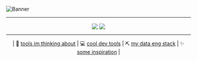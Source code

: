 ![Banner](./images/github-banner.gif)
<hr/>
<div align="center">
    <a href="https://github.com/anuraghazra/github-readme-stats"><img align="center" src="https://github-readme-stats.vercel.app/api?username=mighabana&show_icons=true&theme=nightowl&hide_border=true&rank_icon=github" /></a>
    <a href="https://github.com/anuraghazra/github-readme-stats"> <img align="center" src="https://github-readme-stats.vercel.app/api/top-langs/?username=mighabana&layout=compact&theme=nightowl&langs_count=8&hide_border=true" /> </a>
</div>
<hr/>
<div align="center">
|
🤔 <a href="https://github.com/stars/mighabana/lists/to-try">tools im thinking about</a>
|
💻 <a href="https://github.com/stars/mighabana/lists/dev-tools">cool dev tools</a>
|
⛏️ <a href="https://github.com/stars/mighabana/lists/data-engineering">my data eng stack</a>
|
✨ <a href="https://github.com/stars/mighabana/lists/inspiration">some inspiration</a>
|
<!-- [🏗️ devops stuff](https://github.com/stars/mighabana/lists/devops)
|
[🐍 python tools](https://github.com/stars/mighabana/lists/py-tools)
|
[📊 data vizualization](https://github.com/stars/mighabana/lists/data-vizualization)
|
[🔠 NLP/LLMs](https://github.com/stars/mighabana/lists/nlp-llms)
|
[🌇 web development](https://github.com/stars/mighabana/lists/web-development)
| -->
</div>
<!--
**mighabana/mighabana** is a ✨ _special_ ✨ repository because its `README.md` (this file) appears on your GitHub profile.

Here are some ideas to get you started:

- 🔭 I’m currently working on ...
- 🌱 I’m currently learning ...
- 👯 I’m looking to collaborate on ...
- 🤔 I’m looking for help with ...
- 💬 Ask me about ...
- 📫 How to reach me: ...
- 😄 Pronouns: ...
- ⚡ Fun fact: ...
-->
